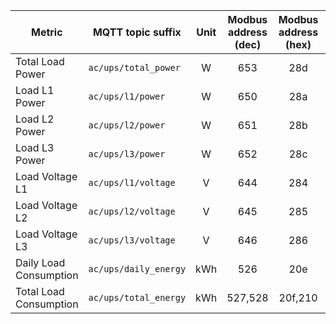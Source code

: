 |Metric|MQTT topic suffix|Unit|Modbus address (dec)|Modbus address (hex)|Modbus data type|Scale factor|
|---|---|:-:|:-:|:-:|:-:|:-:|
|Total Load Power|`ac/ups/total_power`|W|653|28d|U_WORD|1|
|Load L1 Power|`ac/ups/l1/power`|W|650|28a|U_WORD|1|
|Load L2 Power|`ac/ups/l2/power`|W|651|28b|U_WORD|1|
|Load L3 Power|`ac/ups/l3/power`|W|652|28c|U_WORD|1|
|Load Voltage L1|`ac/ups/l1/voltage`|V|644|284|U_WORD|0.1|
|Load Voltage L2|`ac/ups/l2/voltage`|V|645|285|U_WORD|0.1|
|Load Voltage L3|`ac/ups/l3/voltage`|V|646|286|U_WORD|0.1|
|Daily Load Consumption|`ac/ups/daily_energy`|kWh|526|20e|U_WORD|0.1|
|Total Load Consumption|`ac/ups/total_energy`|kWh|527,528|20f,210|U_DWORD (LW,HW)|0.1|
